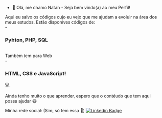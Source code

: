 - 👋 Olá, me chamo Natan - Seja bem vindo(a) ao meu Perfil!


Aqui eu salvo os códigos cujo eu vejo que me ajudam a evoluir na área dos meus estudos. Estão disponíves códigos de: <br> -<h3> Pyhton, PHP, SQL </h3> <br> Também tem para Web <br> -<h3>HTML, CSS e JavaScript! </h3> :computer:

Ainda tenho muito o que aprender, espero que o contéudo que tem aqui possa ajudar :smile:

Minha rede social: (Sim, só tem essa :grimacing:)
[![Linkedin Badge](https://img.shields.io/badge/-Natan%20Menezes-6633cc?style=flat-square&logo=Linkedin&logoColor=white&link=https://www.linkedin.com/in/natan-siqueira-319b55164//)](https://www.linkedin.com/in/natan-siqueira-319b55164/) 





